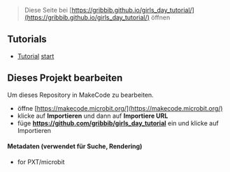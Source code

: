 
> Diese Seite bei [https://gribbib.github.io/girls_day_tutorial/](https://gribbib.github.io/girls_day_tutorial/) öffnen

## Tutorials

* [Tutorial](/girls_day_tutorial/tutorial) [start](https://makecode.microbit.org/#tutorial:github:gribbib/girls_day_tutorial/tutorial)

## Dieses Projekt bearbeiten

Um dieses Repository in MakeCode zu bearbeiten.

* öffne [https://makecode.microbit.org/](https://makecode.microbit.org/)
* klicke auf **Importieren** und dann auf **Importiere URL**
* füge **https://github.com/gribbib/girls_day_tutorial** ein und klicke auf Importieren

#### Metadaten (verwendet für Suche, Rendering)

* for PXT/microbit
<script src="https://makecode.com/gh-pages-embed.js"></script><script>makeCodeRender("{{ site.makecode.home_url }}", "{{ site.github.owner_name }}/{{ site.github.repository_name }}");</script>
